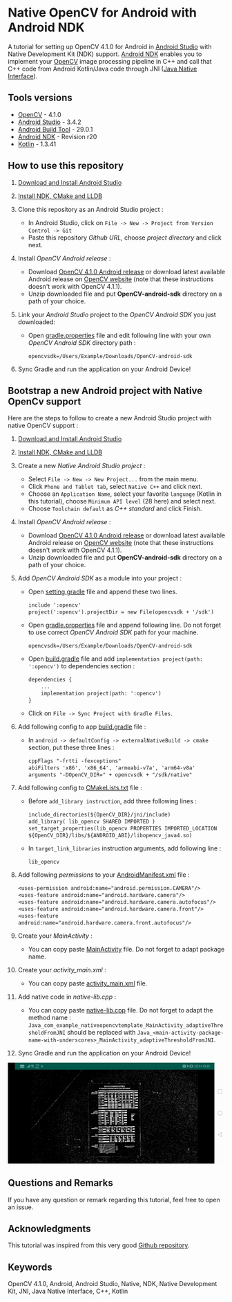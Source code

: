 Native OpenCV for Android with Android NDK
==========================================

A tutorial for setting up OpenCV 4.1.0 for Android in [Android Studio](https://developer.android.com/studio) with Native Development Kit (NDK) support. 
[Android NDK](https://developer.android.com/ndk) enables you to implement your [OpenCV](https://opencv.org) image processing pipeline in C++ and call that C++ code from Android Kotlin/Java code through JNI ([Java Native Interface](https://en.wikipedia.org/wiki/Java_Native_Interface)). 

Tools versions
--------------

* [OpenCV](https://opencv.org) - 4.1.0
* [Android Studio](https://developer.android.com/studio) - 3.4.2
* [Android Build Tool](https://developer.android.com/about) - 29.0.1
* [Android NDK](https://developer.android.com/ndk/guides) - Revision r20
* [Kotlin](https://kotlinlang.org/docs/reference/) - 1.3.41

How to use this repository
--------------------------

 1. [Download and Install Android Studio](https://developer.android.com/studio)
 
 2. [Install NDK, CMake and LLDB](https://developer.android.com/ndk/guides#download-ndk)
 
 3. Clone this repository as an Android Studio project :
     * In Android Studio, click on `File -> New -> Project from Version Control -> Git`
     * Paste this repository *Github URL*, choose *project directory* and click next.
     
4. Install *OpenCV Android release* :
    * Download [OpenCV 4.1.0 Android release](https://sourceforge.net/projects/opencvlibrary/files/4.1.0/opencv-4.1.0-android-sdk.zip/download) or download latest available Android release on [OpenCV website](https://opencv.org/releases/) (note that these instructions doesn't work with OpenCV 4.1.1).
    * Unzip downloaded file and put **OpenCV-android-sdk** directory on a path of your choice.
 
5. Link your *Android Studio* project to the *OpenCV Android SDK* you just downloaded:
    * Open [gradle.properties](gradle.properties) file and edit following line with your own *OpenCV Android SDK* directory path :
    
          opencvsdk=/Users/Example/Downloads/OpenCV-android-sdk
          
6. Sync Gradle and run the application on your Android Device!

Bootstrap a new Android project with Native OpenCv support
-------------------------------------------------------

Here are the steps to follow to create a new Android Studio project with native OpenCV support :

1. [Download and Install Android Studio](https://developer.android.com/studio)

2. [Install NDK, CMake and LLDB](https://developer.android.com/ndk/guides#download-ndk)

3. Create a new *Native Android Studio project* :
    * Select `File -> New -> New Project...` from the main menu.
    * Click `Phone and Tablet tab`, select `Native C++` and click next.
    * Choose an `Application Name`, select your favorite `language` (Kotlin in this tutorial), choose `Minimum API level` (28 here) and select next.
    * Choose `Toolchain default` as *C++ standard* and click Finish.
    
4. Install *OpenCV Android release* :
    * Download [OpenCV 4.1.0 Android release](https://sourceforge.net/projects/opencvlibrary/files/4.1.0/opencv-4.1.0-android-sdk.zip/download) or download latest available Android release on [OpenCV website](https://opencv.org/releases/) (note that these instructions doesn't work with OpenCV 4.1.1).
    * Unzip downloaded file and put **OpenCV-android-sdk** directory on a path of your choice.
    
5. Add *OpenCV Android SDK* as a module into your project :
    * Open [setting.gradle](settings.gradle) file and append these two lines.
    
          include ':opencv'
          project(':opencv').projectDir = new File(opencvsdk + '/sdk')
        
    * Open [gradle.properties](gradle.properties) file and append following line. Do not forget to use correct *OpenCV Android SDK* path for your machine. 
    
          opencvsdk=/Users/Example/Downloads/OpenCV-android-sdk
          
    * Open [build.gradle](app/build.gradle) file and add `implementation project(path: ':opencv')` to dependencies section :
    
          dependencies {
              ...
              implementation project(path: ':opencv')
          }
    
    * Click on `File -> Sync Project with Gradle Files`.
    
6. Add following config to app [build.gradle](app/build.gradle) file :
    * In `android -> defaultConfig -> externalNativeBuild -> cmake` section, put these three lines :
    
          cppFlags "-frtti -fexceptions"
          abiFilters 'x86', 'x86_64', 'armeabi-v7a', 'arm64-v8a'
          arguments "-DOpenCV_DIR=" + opencvsdk + "/sdk/native"
        
7. Add following config to [CMakeLists.txt](app/src/main/cpp/CMakeLists.txt) file :
    * Before `add_library instruction`, add three following lines :
    
          include_directories(${OpenCV_DIR}/jni/include)
          add_library( lib_opencv SHARED IMPORTED )
          set_target_properties(lib_opencv PROPERTIES IMPORTED_LOCATION ${OpenCV_DIR}/libs/${ANDROID_ABI}/libopencv_java4.so)
        
    * In `target_link_libraries` instruction arguments, add following line :
    
          lib_opencv
        
8. Add following *permissions* to your [AndroidManifest.xml](app/src/main/AndroidManifest.xml) file :

       <uses-permission android:name="android.permission.CAMERA"/>
       <uses-feature android:name="android.hardware.camera"/>
       <uses-feature android:name="android.hardware.camera.autofocus"/>
       <uses-feature android:name="android.hardware.camera.front"/>
       <uses-feature android:name="android.hardware.camera.front.autofocus"/>
    
9. Create your *MainActivity* :
    * You can copy paste [MainActivity](/app/src/main/java/com/example/nativeopencvandroidtemplate/MainActivity.kt) file. Do not forget to adapt package name.
    
10. Create your *activity_main.xml* :
    * You can copy paste [activity_main.xml](/app/src/main/res/layout/activity_main.xml) file.
    
11. Add native code in *native-lib.cpp* :
    * You can copy paste [native-lib.cpp](app/src/main/cpp/native-lib.cpp) file. Do not forget to adapt the method name : 
    `Java_com_example_nativeopencvtemplate_MainActivity_adaptiveThresholdFromJNI`
    should be replaced with 
    `Java_<main-activity-package-name-with-underscores>_MainActivity_adaptiveThresholdFromJNI`.
    
12. Sync Gradle and run the application on your Android Device!





![alt text](images/native-opencv-android-template-screenshot.jpg)


Questions and Remarks
-----------------------

If you have any question or remark regarding this tutorial, feel free to open an issue.

Acknowledgments
-------------------

This tutorial was inspired from this very good [Github repository](https://github.com/leadrien/opencv_native_androidstudio).

Keywords
----------
OpenCV 4.1.0, Android, Android Studio, Native, NDK, Native Development Kit, JNI, Java Native Interface, C++, Kotlin